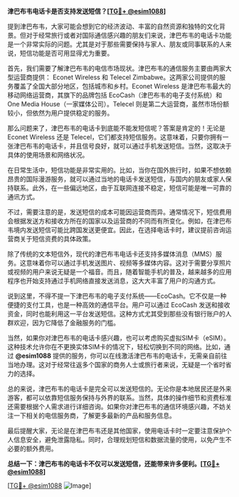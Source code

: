 **津巴布韦电话卡是否支持发送短信？[[TG💪+ @esim1088](https://t.me/s/esim1088)]**

提到津巴布韦，大家可能会想到它的经济波动、丰富的自然资源和独特的文化背景。但对于经常旅行或者对国际通信感兴趣的朋友们来说，津巴布韦的电话卡功能是一个非常实际的问题。尤其是对于那些需要保持与家人、朋友或同事联系的人来说，短信功能是否可用显得尤为重要。

首先，我们需要了解津巴布韦的电信市场现状。津巴布韦的通信服务主要由两家大型运营商提供： Econet Wireless 和 Telecel Zimbabwe。这两家公司提供的服务覆盖了全国大部分地区，包括城市和乡村。Econet Wireless 是津巴布韦最大的移动网络运营商，其旗下的品牌包括 EcoCash（津巴布韦的电子支付系统）和 One Media House（一家媒体公司）。Telecel 则是第二大运营商，虽然市场份额较小，但依然为用户提供稳定的服务。

那么问题来了，津巴布韦的电话卡到底能不能发短信呢？答案是肯定的！无论是 Econet Wireless 还是 Telecel，它们都支持短信服务。这意味着，只要你拥有一张津巴布韦的电话卡，并且信号良好，就可以通过手机发送短信。当然，这取决于具体的使用场景和网络状况。

在日常生活中，短信功能是非常实用的。比如，当你在国外旅行时，如果不想依赖昂贵的国际漫游服务，就可以通过当地的电话卡发送短信，与国内的朋友或家人保持联系。此外，在一些偏远地区，由于互联网连接不稳定，短信可能是唯一可靠的通讯方式。

不过，需要注意的是，发送短信的成本可能因运营商而异。通常情况下，短信费用会根据发送方和接收方所在的国家以及运营商的不同而有所变化。例如，在津巴布韦境内发送短信可能比跨国发送更便宜。因此，在选择电话卡时，建议提前咨询运营商关于短信资费的具体政策。

除了传统的文本短信外，现代的津巴布韦电话卡还支持多媒体消息（MMS）服务。这意味着你可以通过手机发送图片、视频等多媒体内容。这对于需要分享照片或视频的用户来说无疑是一个福音。而且，随着智能手机的普及，越来越多的应用程序也开始支持通过手机网络直接发送消息，这大大丰富了用户的沟通方式。

说到这里，不得不提一下津巴布韦的电子支付系统——EcoCash。它不仅是一种便捷的支付工具，也是一种高效的通信平台。用户可以通过 EcoCash 发送和接收资金，同时也能利用这一平台发送短信。这种方式尤其受到那些没有银行账户的人群欢迎，因为它降低了金融服务的门槛。

当然，如果你对津巴布韦的电话卡感兴趣，也可以考虑购买虚拟SIM卡（eSIM）。这种技术允许你在不更换实体SIM卡的情况下，轻松切换到不同的网络。比如，通过 **@esim1088** 提供的服务，你可以在线激活津巴布韦的电话卡，无需亲自前往当地办理。这对于经常往返多个国家的商务人士或旅行者来说，无疑是一个省时省力的选择。

总的来说，津巴布韦的电话卡是完全可以发送短信的。无论你是本地居民还是外来游客，都可以依靠短信服务保持与外界的联系。当然，具体的操作细节和资费标准还需要根据个人需求进行详细咨询。如果你对津巴布韦的通信环境感兴趣，不妨关注一下相关的电信服务商，了解更多最新的产品和服务信息。

最后提醒大家，无论是在津巴布韦还是其他国家，使用电话卡时一定要注意保护个人信息安全，避免泄露隐私。同时，合理规划短信和数据流量的使用，以免产生不必要的额外费用。

**总结一下：津巴布韦的电话卡不仅可以发送短信，还能带来许多便利。[[TG💪+ @esim1088](https://t.me/s/esim1088)]**

[[TG💪+ @esim1088](https://t.me/s/esim1088) ![Image](https://i.postimg.cc/4NQfJmqS/Snipaste-2025-05-13-00-14-12.png)]